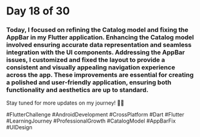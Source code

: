 # Day 18 of 30
### Today, I focused on refining the Catalog model and fixing the AppBar in my Flutter application. Enhancing the Catalog model involved ensuring accurate data representation and seamless integration with the UI components. Addressing the AppBar issues, I customized and fixed the layout to provide a consistent and visually appealing navigation experience across the app. These improvements are essential for creating a polished and user-friendly application, ensuring both functionality and aesthetics are up to standard.

Stay tuned for more updates on my journey! 🚀📱

#FlutterChallenge #AndroidDevelopment #CrossPlatform #Dart #Flutter #LearningJourney #ProfessionalGrowth #CatalogModel #AppBarFix #UIDesign
